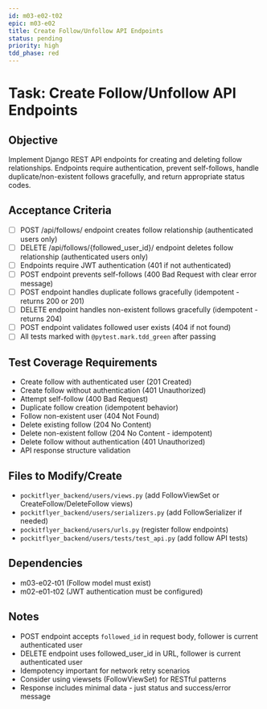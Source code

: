 ```yaml
---
id: m03-e02-t02
epic: m03-e02
title: Create Follow/Unfollow API Endpoints
status: pending
priority: high
tdd_phase: red
---
```


# Task: Create Follow/Unfollow API Endpoints

## Objective
Implement Django REST API endpoints for creating and deleting follow relationships. Endpoints require authentication, prevent self-follows, handle duplicate/non-existent follows gracefully, and return appropriate status codes.

## Acceptance Criteria
- [ ] POST /api/follows/ endpoint creates follow relationship (authenticated users only)
- [ ] DELETE /api/follows/{followed_user_id}/ endpoint deletes follow relationship (authenticated users only)
- [ ] Endpoints require JWT authentication (401 if not authenticated)
- [ ] POST endpoint prevents self-follows (400 Bad Request with clear error message)
- [ ] POST endpoint handles duplicate follows gracefully (idempotent - returns 200 or 201)
- [ ] DELETE endpoint handles non-existent follows gracefully (idempotent - returns 204)
- [ ] POST endpoint validates followed user exists (404 if not found)
- [ ] All tests marked with `@pytest.mark.tdd_green` after passing

## Test Coverage Requirements
- Create follow with authenticated user (201 Created)
- Create follow without authentication (401 Unauthorized)
- Attempt self-follow (400 Bad Request)
- Duplicate follow creation (idempotent behavior)
- Follow non-existent user (404 Not Found)
- Delete existing follow (204 No Content)
- Delete non-existent follow (204 No Content - idempotent)
- Delete follow without authentication (401 Unauthorized)
- API response structure validation

## Files to Modify/Create
- `pockitflyer_backend/users/views.py` (add FollowViewSet or CreateFollow/DeleteFollow views)
- `pockitflyer_backend/users/serializers.py` (add FollowSerializer if needed)
- `pockitflyer_backend/users/urls.py` (register follow endpoints)
- `pockitflyer_backend/users/tests/test_api.py` (add follow API tests)

## Dependencies
- m03-e02-t01 (Follow model must exist)
- m02-e01-t02 (JWT authentication must be configured)

## Notes
- POST endpoint accepts `followed_id` in request body, follower is current authenticated user
- DELETE endpoint uses followed_user_id in URL, follower is current authenticated user
- Idempotency important for network retry scenarios
- Consider using viewsets (FollowViewSet) for RESTful patterns
- Response includes minimal data - just status and success/error message
